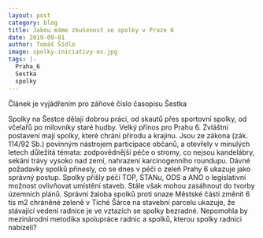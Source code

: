 ```yaml
---
layout: post
category: blog
title: Jakou máme zkušenost se spolky v Praze 6
date: 2019-09-01
author: Tomáš Šídlo
image: spolky-iniciativy-os.jpg
tags: |-
  Praha_6
  Sestka
  spolky
---
```

Článek je vyjádřením pro zářiové číslo časopisu Šestka

Spolky na Šestce dělají dobrou práci, od skautů přes sportovní spolky, od včelařů po milovníky staré hudby. Velký přínos pro Prahu 6. Zvláštní postavení mají spolky, které chrání přírodu a krajinu. Jsou ze zákona (zák. 114/92 Sb.) povinným nástrojem participace občanů, a otevřely v minulých letech důležitá témata: zodpovědnější péče o stromy, co nejsou kandelábry, sekání trávy vysoko nad zemí, nahrazení karcinogenního roundupu. Dávné požadavky spolků přinesly, co se dnes v péči o zeleň Prahy 6 ukazuje jako správný postup. Spolky přišly péčí TOP, STANu, ODS a ANO o legislativní možnost ovlivňovat umístění staveb. Stále však mohou zasáhnout do tvorby územních plánů. Správní žaloba spolků proti snaze Městské části změnit 6 tis m2 chráněné zeleně v Tiché Šárce na stavební parcelu ukazuje, že stávající vedení radnice je ve vztazích se spolky bezradné. Nepomohla by mezinárodní metodika spolupráce radnic a spolků, kterou spolky radnici nabízeli?